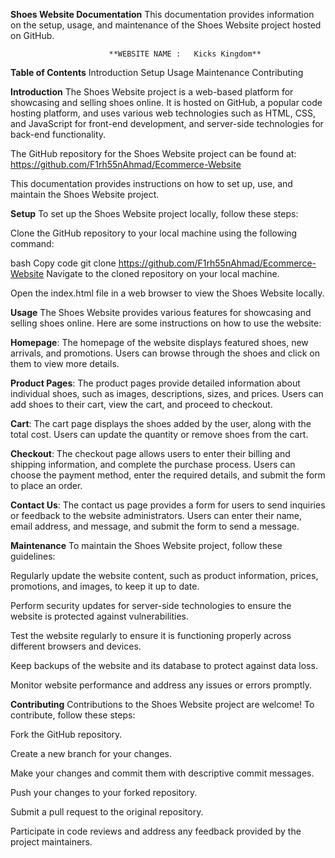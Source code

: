 **Shoes Website Documentation**
This documentation provides information on the setup, usage, and maintenance of the Shoes Website project hosted on GitHub.

                          **WEBSITE NAME :   Kicks Kingdom**
                          
**Table of Contents**
Introduction
Setup
Usage
Maintenance
Contributing

**Introduction**
The Shoes Website project is a web-based platform for showcasing and selling shoes online. It is hosted on GitHub, a popular code hosting platform, and uses various web technologies such as HTML, CSS, and JavaScript for front-end development, and server-side technologies for back-end functionality.

The GitHub repository for the Shoes Website project can be found at: https://github.com/F1rh55nAhmad/Ecommerce-Website

This documentation provides instructions on how to set up, use, and maintain the Shoes Website project.

**Setup**
To set up the Shoes Website project locally, follow these steps:

Clone the GitHub repository to your local machine using the following command:

bash
Copy code
git clone https://github.com/F1rh55nAhmad/Ecommerce-Website
Navigate to the cloned repository on your local machine.

Open the index.html file in a web browser to view the Shoes Website locally.

**Usage**
The Shoes Website provides various features for showcasing and selling shoes online. Here are some instructions on how to use the website:

**Homepage**: The homepage of the website displays featured shoes, new arrivals, and promotions. Users can browse through the shoes and click on them to view more details.

**Product Pages**: The product pages provide detailed information about individual shoes, such as images, descriptions, sizes, and prices. Users can add shoes to their cart, view the cart, and proceed to checkout.

**Cart**: The cart page displays the shoes added by the user, along with the total cost. Users can update the quantity or remove shoes from the cart.

**Checkout**: The checkout page allows users to enter their billing and shipping information, and complete the purchase process. Users can choose the payment method, enter the required details, and submit the form to place an order.

**Contact Us**: The contact us page provides a form for users to send inquiries or feedback to the website administrators. Users can enter their name, email address, and message, and submit the form to send a message.

**Maintenance**
To maintain the Shoes Website project, follow these guidelines:

Regularly update the website content, such as product information, prices, promotions, and images, to keep it up to date.

Perform security updates for server-side technologies to ensure the website is protected against vulnerabilities.

Test the website regularly to ensure it is functioning properly across different browsers and devices.

Keep backups of the website and its database to protect against data loss.

Monitor website performance and address any issues or errors promptly.

**Contributing**
Contributions to the Shoes Website project are welcome! To contribute, follow these steps:

Fork the GitHub repository.

Create a new branch for your changes.

Make your changes and commit them with descriptive commit messages.

Push your changes to your forked repository.

Submit a pull request to the original repository.

Participate in code reviews and address any feedback provided by the project maintainers.
